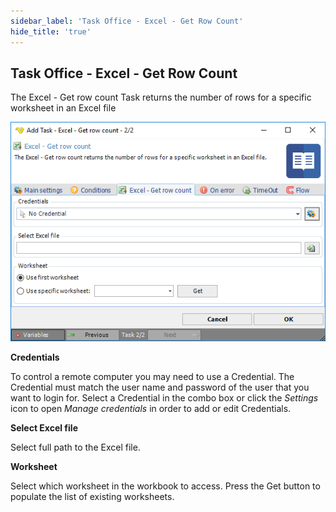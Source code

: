 ```yaml
---
sidebar_label: 'Task Office - Excel - Get Row Count'
hide_title: 'true'
---
```


## Task Office - Excel - Get Row Count

The Excel - Get row count Task returns the number of rows for a specific worksheet in an Excel file

![](../../../static/img/taskofficeexcelgetrowcount.png)

**Credentials**

To control a remote computer you may need to use a Credential. The Credential must match the user name and password of the user that you want to login for. Select a Credential in the combo box or click the *Settings* icon to open *Manage credentials* in order to add or edit Credentials.
 
**Select Excel file**

Select full path to the Excel file.
 
**Worksheet**

Select which worksheet in the workbook to access. Press the Get button to populate the list of existing worksheets.